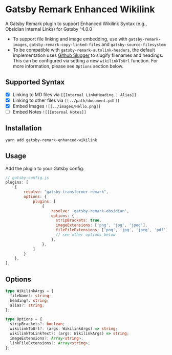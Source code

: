 # Gatsby Remark Enhanced Wikilink

A Gatsby Remark plugin to support Enhanced Wikilink Syntax (e.g., Obsidian Internal Links) for Gatsby ^4.0.0

- To support file linking and image embedding, use with `gatsby-remark-images`, `gatsby-remark-copy-linked-files` and `gatsby-source-filesystem`
- To be compatible with `gatsby-remark-autolink-headers`, the default implementation uses [Github Slugger](https://github.com/Flet/github-slugger) to slugify filenames and headings. This can be configured via setting a new `wikilinkToUrl` function. For more information, please see `Options` section below.

## Supported Syntax

- [x] Linking to MD files via `[[Internal Link#Heading | Alias]]`
- [x] Linking to other files via `[[../path/document.pdf]]`
- [x] Embed Images `![[../images/Hello.png]]`
- [ ] Embed Notes `![[Internal Notes]]`

## Installation

```bash
yarn add gatsby-remark-enhanced-wikilink
```

## Usage

Add the plugin to your Gatsby config:

```js
// gatsby-config.js
plugins: [
    {
        resolve: "gatsby-transformer-remark",
        options: {
            plugins: [
                {
                    resolve: 'gatsby-remark-obsidian',
                    options: {
                      stripBrackets: true,
                      imageExtensions: ['png', 'jpg', 'jpeg'],
                      fileFileExtensions: ['png', 'jpg', 'jpeg', 'pdf']
                      // see other options below
                    },
                },
            ]
        }
    },
],
```

## Options

```ts
type WikilinkArgs = {
  fileName?: string;
  heading?: string;
  alias?: string;
};

type Options = {
  stripBrackets?: boolean;
  wikilinkToUrl?: (args: WikilinkArgs) => string;
  wikilinkToLinkText?: (args: WikilinkArgs) => string;
  imageExtensions?: Array<string>;
  linkFileExtensions?: Array<string>;
};
```
